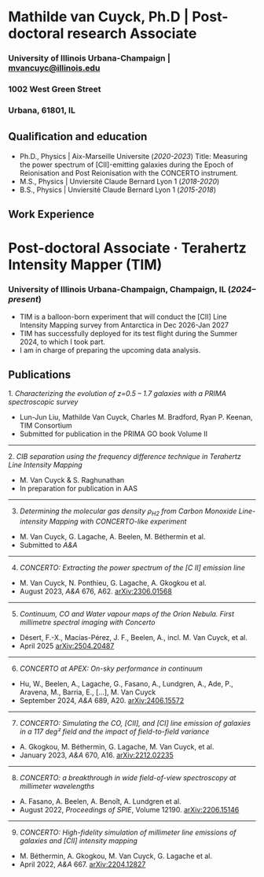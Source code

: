 # Mathilde van Cuyck, Ph.D | Post-doctoral research Associate
### University of Illinois Urbana-Champaign | mvancuyc@illinois.edu
### 1002 West Green Street
### Urbana, 61801, IL


## Qualiﬁcation and education
- Ph.D., Physics | Aix-Marseille Universite (_2020-2023_)
  Title: Measuring the power spectrum of [CII]-emitting galaxies during the Epoch of Reionisation and Post Reionisation with the CONCERTO instrument. 				       		
- M.S., Physics	| Unviersité Claude Bernard Lyon 1 (_2018-2020_)	 			        		
- B.S., Physics | Unviersité Claude Bernard Lyon 1 (_2015-2018_)

## Work Experience
# Post-doctoral Associate · Terahertz Intensity Mapper (TIM)  
### University of Illinois Urbana-Champaign, Champaign, IL (_2024–present_)
- TIM is a balloon-born experiment that will conduct the [CII] Line Intensity Mapping survey from Antarctica in Dec 2026-Jan 2027
- TIM has successfully deployed for its test flight during the Summer 2024, to which I took part.
- I  am in charge of preparing the upcoming data analysis. 

## Publications

1\. *Characterizing the evolution of z=0.5 – 1.7 galaxies with a PRIMA spectroscopic survey* 
- Lun-Jun Liu, Mathilde Van Cuyck, Charles M. Bradford, Ryan P. Keenan, TIM Consortium  
- Submitted for publication in the PRIMA GO book Volume II  

---

2\. *CIB separation using the frequency difference technique in Terahertz Line Intensity Mapping*
- M. Van Cuyck & S. Raghunathan  
- In preparation for publication in AAS  

---

3. *Determining the molecular gas density ρ<sub>H2</sub> from Carbon Monoxide Line-intensity Mapping with CONCERTO-like experiment*  
- M. Van Cuyck, G. Lagache, A. Beelen, M. Béthermin et al.  
- Submitted to *A&A*  

---

4. *CONCERTO: Extracting the power spectrum of the [C II] emission line*  
- M. Van Cuyck, N. Ponthieu, G. Lagache, A. Gkogkou et al.  
- August 2023, *A&A* 676, A62. [arXiv:2306.01568](https://arxiv.org/abs/2306.01568)

---

5. *Continuum, CO and Water vapour maps of the Orion Nebula. First millimetre spectral imaging with Concerto* 
- Désert, F.-X., Macías-Pérez, J. F., Beelen, A., incl. M. Van Cuyck, et al.
- April 2025 [arXiv:2504.20487](https://arxiv.org/abs/2504.20487)

---

6. *CONCERTO at APEX: On-sky performance in continuum* 
- Hu, W., Beelen, A., Lagache, G., Fasano, A., Lundgren, A., Ade, P., Aravena, M., Barria, E., [...], M. Van Cuyck  
- September 2024, *A&A* 689, A20. [arXiv:2406.15572](https://arxiv.org/abs/2406.15572)

---

7. *CONCERTO: Simulating the CO, [CII], and [CI] line emission of galaxies in a 117 deg² field and the impact of field-to-field variance*  
- A. Gkogkou, M. Béthermin, G. Lagache, M. Van Cuyck, et al.  
- January 2023, *A&A* 670, A16. [arXiv:2212.02235](https://arxiv.org/abs/2212.02235)  

---

8. *CONCERTO: a breakthrough in wide field-of-view spectroscopy at millimeter wavelengths* 
- A. Fasano, A. Beelen, A. Benoît, A. Lundgren et al.  
- August 2022, *Proceedings of SPIE*, Volume 12190. [arXiv:2206.15146](https://arxiv.org/abs/2206.15146)  

---

9. *CONCERTO: High-fidelity simulation of millimeter line emissions of galaxies and [CII] intensity mapping* 
- M. Béthermin, A. Gkogkou, M. Van Cuyck, G. Lagache et al.  
- April 2022, *A&A* 667. [arXiv:2204.12827](https://arxiv.org/abs/2204.12827)  
